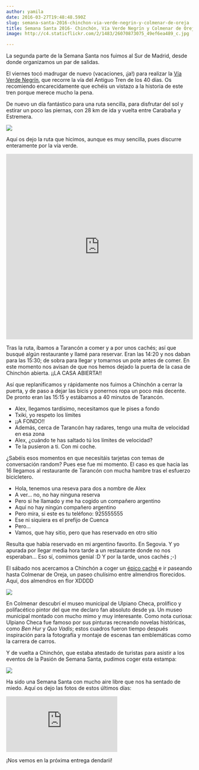 ```yaml
---
author: yamila
date: 2016-03-27T19:48:48.590Z
slug: semana-santa-2016-chinchon-via-verde-negrin-y-colmenar-de-oreja
title: Semana Santa 2016- Chinchón, Vía Verde Negrín y Colmenar de Oreja
image: http://c4.staticflickr.com/2/1483/26070873075_49ef6ea489_c.jpg

---
```


La segunda parte de la Semana Santa nos fuimos al Sur de Madrid, desde donde organizamos un par de salidas.

El viernes tocó madrugar de nuevo (vacaciones, ¡ja!) para realizar la <a href="http://www.viasverdes.com/itinerarios/itinerario.asp?id=83" target="_new">Vía Verde Negrín</a>, que recorre la vía del Antiguo Tren de los 40 días. Os recomiendo encarecidamente que echéis un vistazo a la historia de este tren porque merece mucho la pena.

De nuevo un día fantástico para una ruta sencilla, para disfrutar del sol y estirar un poco las piernas, con 28 km de ida y vuelta entre Carabaña y Estremera. 

<img src="http://c4.staticflickr.com/2/1483/26070873075_49ef6ea489_c.jpg"/>

Aquí os dejo la ruta que hicimos, aunque es muy sencilla, pues discurre enteramente por la vía verde.

<iframe width='100%' height='500px' frameBorder='0' src='https://a.tiles.mapbox.com/v4/yamila.nljg6ee6/attribution,zoompan,zoomwheel,geocoder,share.html?access_token=pk.eyJ1IjoieWFtaWxhIiwiYSI6IjUzNDE5ZDRkZjBiZjBiZDY0YTBhZjBmNmUyZGYzYTZiIn0.okLJEzGsBQ6IOgn1mhToIQ#12/40.22/-3.182'></iframe>

Tras la ruta, íbamos a Tarancón a comer y a por unos cachés; así que busqué algún restaurante y llamé para reservar. Eran las 14:20 y nos daban para las 15:30; de sobra para llegar y tomarnos un pote antes de comer. En este momento nos avisan de que nos hemos dejado la puerta de la casa de Chinchón abierta. ¡¡LA CASA ABIERTA!!

Así que replanificamos y rápidamente nos fuimos a Chinchón a cerrar la puerta, y de paso a dejar las bicis y ponernos ropa un poco más decente. De pronto eran las 15:15 y estábamos a 40 minutos de Tarancón.

- Alex, llegamos tardísimo, necesitamos que le pises a fondo
- Txiki, yo respeto los límites
- ¡¡A FONDO!!
- Además, cerca de Tarancón hay radares, tengo una multa de velocidad en esa zona
- Alex, ¿cuándo te has saltado tú los límites de velocidad?
- Te la pusieron a ti. Con mi coche.

¿Sabéis esos momentos en que necesitáis tarjetas con temas de conversación random? Pues ese fue mi momento. El caso es que hacia las 16 llegamos al restaurante de Tarancón con mucha hambre tras el esfuerzo bicicletero.

- Hola, tenemos una reseva para dos a nombre de Alex
- A ver... no, no hay ninguna reserva
- Pero si he llamado y me ha cogido un compañero argentino
- Aquí no hay ningún compañero argentino
- Pero mira, si este es tu teléfono: 925555555
- Ese ni siquiera es el prefijo de Cuenca
- Pero...
- Vamos, que hay sitio, pero que has reservado en otro sitio

Resulta que había reservado en mi argentino favorito. En Segovia. Y yo apurada por llegar media hora tarde a un restaurante donde no nos esperaban... Eso sí, comimos genial :D Y por la tarde, unos cachés ;-)

El sábado nos acercamos a Chinchón a coger un <a href="https://www.geocaching.com/seek/log.aspx?LUID=0fe74193-0b5f-473a-a593-d3bc312155df" target="_new">épico caché</a> e ir paseando hasta Colmenar de Oreja, un paseo chulísimo entre almendros florecidos. Aquí, dos almendros en flor XDDDD

<img src="http://c6.staticflickr.com/2/1653/26004532621_410fff77dc_c.jpg"/>

En Colmenar descubrí el museo municipal de Ulpiano Checa, prolífico y polifacético pintor del que me declaro fan absoluto desde ya. Un museo municipal montado con mucho mimo y muy interesante. Como nota curiosa: Ulpiano Checa fue famoso por sus pinturas recreando novelas históricas, como *Ben Hur* y *Quo Vadis*; estos cuadros fueron tiempo después inspiración para la fotografía y montaje de escenas tan emblemáticas como la carrera de carros.

Y de vuelta a Chinchón, que estaba atestado de turistas para asistir a los eventos de la Pasión de Semana Santa, pudimos coger esta estampa:

<img src="http://c1.staticflickr.com/2/1618/25466104544_e1dbe0a230_c.jpg"/>

Ha sido una Semana Santa con mucho aire libre que nos ha sentado de miedo. Aquí os dejo las fotos de estos últimos días:

<div class='embed-container'><iframe src='https://www.flickr.com/photos/125687915@N08/albums/72157666376615776/player' frameborder='0' allowfullscreen webkitallowfullscreen mozallowfullscreen oallowfullscreen msallowfullscreen></iframe></div>

¡Nos vemos en la próxima entrega dendarii!
